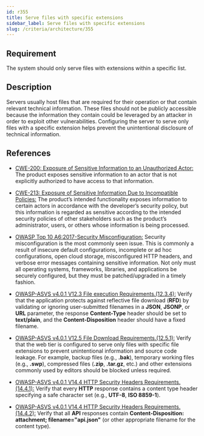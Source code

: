 ```yaml
---
id: r355
title: Serve files with specific extensions
sidebar_label: Serve files with specific extensions
slug: /criteria/architecture/355
---
```


## Requirement

The system should only serve files with extensions within a specific list.

## Description

Servers usually host files that are required for their operation
or that contain relevant technical information.
These files should not be publicly accessible because
the information they contain could be leveraged by an attacker
in order to exploit other vulnerabilities.
Configuring the server to serve only files with a specific extension
helps prevent the unintentional disclosure of technical information.

## References

- [CWE-200: Exposure of Sensitive Information to an Unauthorized Actor:](https://cwe.mitre.org/data/definitions/200.html)
The product exposes sensitive information to an actor
that is not explicitly authorized to have access to that information.

- [CWE-213: Exposure of Sensitive Information Due to Incompatible Policies:](https://cwe.mitre.org/data/definitions/213.html)
The product’s intended functionality exposes information to certain actors
in accordance with the developer’s security policy,
but this information is regarded as sensitive
according to the intended security policies of other stakeholders
such as the product’s administrator, users,
or others whose information is being processed.

- [OWASP Top 10 A6:2017-Security Misconfiguration:](https://owasp.org/www-project-top-ten/OWASP_Top_Ten_2017/Top_10-2017_A6-Security_Misconfiguration)
Security misconfiguration is the most commonly seen issue.
This is commonly a result of insecure default configurations,
incomplete or ad hoc configurations, open cloud storage,
misconfigured HTTP headers, and verbose error messages
containing sensitive information. Not only must all operating systems,
frameworks, libraries, and applications be securely configured,
but they must be patched/upgraded in a timely fashion.

- [OWASP-ASVS v4.0.1 V12.3 File execution Requirements.(12.3.4):](https://owasp.org/www-project-application-security-verification-standard/)
Verify that the application protects against reflective file download (**RFD**)
by validating or ignoring user-submitted filenames in a **JSON**, **JSONP**,
or **URL** parameter, the response **Content-Type** header
should be set to **text/plain**,
and the **Content-Disposition** header should have a fixed filename.

- [OWASP-ASVS v4.0.1 V12.5 File Download Requirements.(12.5.1):](https://owasp.org/www-project-application-security-verification-standard/)
Verify that the web tier is configured to serve only files
with specific file extensions to prevent unintentional information
and source code leakage.
For example, backup files (e.g., **.bak**),
temporary working files (e.g., **.swp**),
compressed files (**.zip**, **.tar.gz**, etc.)
and other extensions commonly used by editors
should be blocked unless required.

- [OWASP-ASVS v4.0.1 V14.4 HTTP Security Headers Requirements.(14.4.1):](https://owasp.org/www-project-application-security-verification-standard/)
Verify that every **HTTP** response contains a content type header specifying
a safe character set (e.g., **UTF-8**, **ISO 8859-1**).

- [OWASP-ASVS v4.0.1 V14.4 HTTP Security Headers Requirements.(14.4.2):](https://owasp.org/www-project-application-security-verification-standard/)
Verify that all **API** responses contain
**Content-Disposition: attachment; filename="api.json"**
(or other appropriate filename for the content type).
